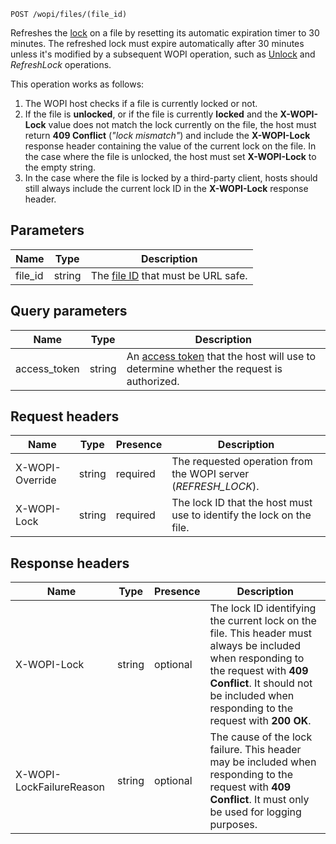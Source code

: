 `POST /wopi/files/(file_id)`

Refreshes the [lock](../key-concepts.md#lock) on a file by resetting its automatic expiration timer to 30 minutes. The refreshed lock must expire automatically after 30 minutes unless it's modified by a subsequent WOPI operation, such as [Unlock](./unlock.md) and *RefreshLock* operations.

This operation works as follows:

1. The WOPI host checks if a file is currently locked or not.
2. If the file is **unlocked**, or if the file is currently **locked** and the **X-WOPI-Lock** value does not match the lock currently on the file, the host must return **409 Conflict** (*"lock mismatch"*) and include the **X-WOPI-Lock** response header containing the value of the current lock on the file. In the case where the file is unlocked, the host must set **X-WOPI-Lock** to the empty string.
3. In the case where the file is locked by a third-party client, hosts should still always include the current lock ID in the **X-WOPI-Lock** response header.

## Parameters

| Name     | Type   | Description                                                                 |
| -------- | ------ | --------------------------------------------------------------------------- |
| file\_id | string | The [file ID](../key-concepts.md#file-id) that must be URL safe. |

## Query parameters

| Name          | Type   | Description                                                                                                                          |
| ------------- | ------ | ------------------------------------------------------------------------------------------------------------------------------------ |
| access\_token | string | An [access token](../key-concepts.md#access-token) that the host will use to determine whether the request is authorized. |


## Request headers

| Name            | Type   | Presence | Description                                                          |
| --------------- | ------ | -------- | -------------------------------------------------------------------- |
| X-WOPI-Override | string | required | The requested operation from the WOPI server (*REFRESH\_LOCK*).      |
| X-WOPI-Lock     | string | required | The lock ID that the host must use to identify the lock on the file. |

## Response headers

| Name                     | Type   | Presence | Description                                                                                                                                                                                                               |
| ------------------------ | ------ | -------- | ------------------------------------------------------------------------------------------------------------------------------------------------------------------------------------------------------------------------- |
| X-WOPI-Lock              | string | optional | The lock ID identifying the current lock on the file. This header must always be included when responding to the request with **409 Conflict**. It should not be included when responding to the request with **200 OK**. |
| X-WOPI-LockFailureReason | string | optional | The cause of the lock failure. This header may be included when responding to the request with **409 Conflict**. It must only be used for logging purposes.                                                               |
